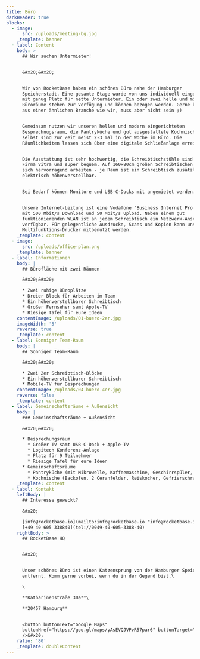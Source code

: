 ```yaml
---
title: Büro
darkHeader: true
blocks:
  - image:
      src: /uploads/meeting-bg.jpg
    _template: banner
  - label: Content
    body: >
      ## Wir suchen Untermieter!


      &#x20;&#x20;


      Wir von RocketBase haben ein schönes Büro nahe der Hamburger
      Speicherstadt. Eine gesamte Etage wurde von uns individuell eingerichtet -
      mit genug Platz für nette Untermieter. Ein oder zwei helle und möblierte
      Büroräume stehen zur Verfügung und können bezogen werden. Gerne kommt ihr
      aus einer ähnlichen Branche wie wir, muss aber nicht sein ;)


      Gemeinsam nutzen wir unseren hellen und modern eingerichteten
      Besprechnugsraum, die Pantryküche und gut ausgestattete Kochnische. Wir
      selbst sind zur Zeit meist 2-3 mal in der Woche im Büro. Die
      Räumlichkeiten lassen sich über eine digitale Schließanlage erreichen.


      Die Ausstattung ist sehr hochwertig, die Schreibtischstühle sind von der
      Firma Vitra und super bequem. Auf 160x80cm großen Schreibtischen lässt es
      sich hervorragend arbeiten - je Raum ist ein Schreibtisch zusätzlich
      elektrisch höhenverstellbar.


      Bei Bedarf können Monitore und USB-C-Docks mit angemietet werden.


      Unsere Internet-Leitung ist eine Vodafone "Business Internet Pro Cable"
      mit 500 Mbit/s Download und 50 Mbit/s Upload. Neben einem gut
      funktionierenden WLAN ist an jedem Schreibtisch ein Netzwerk-Anschluss
      verfügbar. Für gelegentliche Ausdrucke, Scans und Kopien kann unser
      Multifunktions-Drucker mitbenutzt werden.
    _template: content
  - image:
      src: /uploads/office-plan.png
    _template: banner
  - label: Informationen
    body: |
      ## Bürofläche mit zwei Räumen

      &#x20;&#x20;

      * Zwei ruhige Büroplätze
      * Dreier Block für Arbeiten im Team
      * Ein höhenverstellbarer Schreibtisch
      * Großer Fernseher samt Apple-TV
      * Riesige Tafel für eure Ideen
    contentImage: /uploads/01-buero-2er.jpg
    imageWidth: '5'
    reverse: true
    _template: content
  - label: Sonniger Team-Raum
    body: |
      ## Sonniger Team-Raum

      &#x20;&#x20;

      * Zwei 2er Schreibtisch-Blöcke
      * Ein höhenverstellbarer Schreibtisch
      * Mobile-TV für Besprechungen
    contentImage: /uploads/04-buero-4er.jpg
    reverse: false
    _template: content
  - label: Gemeinschaftsräume + Außensicht
    body: |
      ### Gemeinschaftsräume + Außensicht

      &#x20;&#x20;

      * Besprechungsraum
        * Großer TV samt USB-C-Dock + Apple-TV
        * Logitech Konferenz-Anlage
        * Platz für 9 Teilnehmer
        * Riesige Tafel für eure Ideen
      * Gemeinschaftsräume
        * Pantryküche (mit Mikrowelle, Kaffeemaschine, Geschirrspüler, Kühlschrank)
        * Kochnische (Backofen, 2 Ceranfelder, Reiskocher, Gefrierschrank) + rollendes "Sofa"
    _template: content
  - label: Kontakt
    leftBody: |
      ## Interesse geweckt?

      &#x20;

      [info@rocketbase.io](mailto:info@rocketbase.io "info@rocketbase.io")\
      [+49 40 605 338840](tel://0049-40-605-3388-40)
    rightBody: >
      ## RocketBase HQ


      &#x20;


      Unser schönes Büro ist einen Katzensprung von der Hamburger Speicherstadt
      entfernt. Komm gerne vorbei, wenn du in der Gegend bist.\

      \

      **Katharinenstraße 30a**\

      **20457 Hamburg**


      <button buttonText="Google Maps"
      buttonHref="https://goo.gl/maps/yAsEVQJVPvR57par6" buttonTarget="_blank"
      />&#x20;
    ratio: '80'
    _template: doubleContent
---
```


